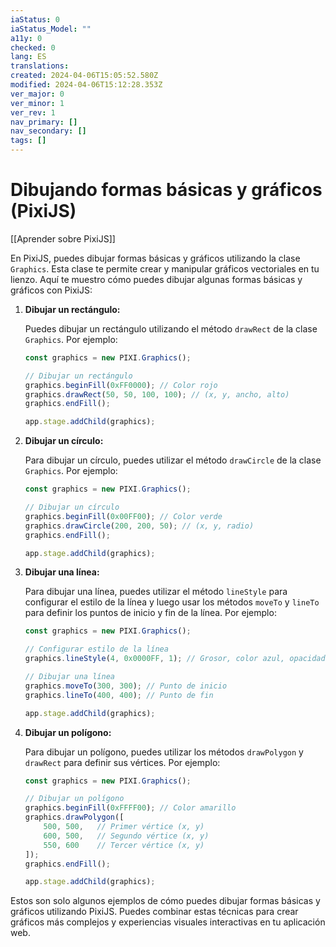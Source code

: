 ```yaml
---
iaStatus: 0
iaStatus_Model: ""
a11y: 0
checked: 0
lang: ES
translations: 
created: 2024-04-06T15:05:52.580Z
modified: 2024-04-06T15:12:28.353Z
ver_major: 0
ver_minor: 1
ver_rev: 1
nav_primary: []
nav_secondary: []
tags: []
---
```

# Dibujando formas básicas y gráficos (PixiJS)

[[Aprender sobre PixiJS]]

En PixiJS, puedes dibujar formas básicas y gráficos utilizando la clase `Graphics`. Esta clase te permite crear y manipular gráficos vectoriales en tu lienzo. Aquí te muestro cómo puedes dibujar algunas formas básicas y gráficos con PixiJS:

1. **Dibujar un rectángulo:**
   
   Puedes dibujar un rectángulo utilizando el método `drawRect` de la clase `Graphics`. Por ejemplo:
   ```javascript
   const graphics = new PIXI.Graphics();

   // Dibujar un rectángulo
   graphics.beginFill(0xFF0000); // Color rojo
   graphics.drawRect(50, 50, 100, 100); // (x, y, ancho, alto)
   graphics.endFill();

   app.stage.addChild(graphics);
   ```

2. **Dibujar un círculo:**

   Para dibujar un círculo, puedes utilizar el método `drawCircle` de la clase `Graphics`. Por ejemplo:
   ```javascript
   const graphics = new PIXI.Graphics();

   // Dibujar un círculo
   graphics.beginFill(0x00FF00); // Color verde
   graphics.drawCircle(200, 200, 50); // (x, y, radio)
   graphics.endFill();

   app.stage.addChild(graphics);
   ```

3. **Dibujar una línea:**

   Para dibujar una línea, puedes utilizar el método `lineStyle` para configurar el estilo de la línea y luego usar los métodos `moveTo` y `lineTo` para definir los puntos de inicio y fin de la línea. Por ejemplo:
   ```javascript
   const graphics = new PIXI.Graphics();

   // Configurar estilo de la línea
   graphics.lineStyle(4, 0x0000FF, 1); // Grosor, color azul, opacidad 1

   // Dibujar una línea
   graphics.moveTo(300, 300); // Punto de inicio
   graphics.lineTo(400, 400); // Punto de fin

   app.stage.addChild(graphics);
   ```

4. **Dibujar un polígono:**

   Para dibujar un polígono, puedes utilizar los métodos `drawPolygon` y `drawRect` para definir sus vértices. Por ejemplo:
   ```javascript
   const graphics = new PIXI.Graphics();

   // Dibujar un polígono
   graphics.beginFill(0xFFFF00); // Color amarillo
   graphics.drawPolygon([
       500, 500,   // Primer vértice (x, y)
       600, 500,   // Segundo vértice (x, y)
       550, 600    // Tercer vértice (x, y)
   ]);
   graphics.endFill();

   app.stage.addChild(graphics);
   ```

Estos son solo algunos ejemplos de cómo puedes dibujar formas básicas y gráficos utilizando PixiJS. Puedes combinar estas técnicas para crear gráficos más complejos y experiencias visuales interactivas en tu aplicación web.